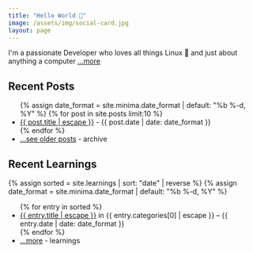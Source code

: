 ```yaml
---
title: "Hello World 👋"
image: /assets/img/social-card.jpg
layout: page
---
```

I'm a passionate Developer who loves all things Linux 🐧 and just about anything a computer [...more](/about.md)

## Recent Posts

<ul>
    {% assign date_format = site.minima.date_format | default: "%b %-d, %Y" %}
    {% for post in site.posts limit:10 %}
    <li>
        <a href="{{ post.url | relative_url }}">{{ post.title | escape }}</a>
        <span class="post-meta"> - {{ post.date | date: date_format }}</span>
    </li>
    {% endfor %}
    <li>
        <a href="/archive">...see older posts</a>
        <span class="post-meta"> - archive</span>
    </li>
</ul>

## Recent Learnings

{% assign sorted = site.learnings | sort: "date" | reverse %}
{% assign date_format = site.minima.date_format | default: "%b %-d, %Y" %}
<ul>
  {% for entry in sorted %}
    <li>
      <a href="{{ entry.url | relative_url }}">{{ entry.title | escape }}</a>
      <span class="post-meta"> in {{ entry.categories[0] | escape }} – {{ entry.date | date: date_format }}</span>
    </li>
  {% endfor %}
      <li>
        <a href="/learnings">...more</a>
        <span class="post-meta"> - learnings</span>
    </li>
</ul>
